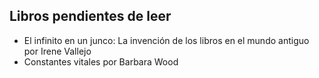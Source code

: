 ## Libros pendientes de leer

* El infinito en un junco: La invención de los libros en el mundo antiguo por  Irene Vallejo
* Constantes vitales por Barbara Wood
